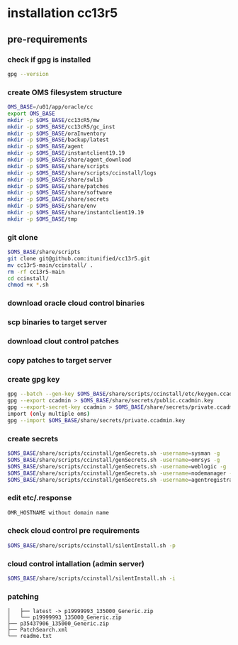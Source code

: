 # installation cc13r5
## pre-requirements

### check if gpg is installed
```bash
gpg --version
```
### create OMS filesystem structure
```bash
OMS_BASE=/u01/app/oracle/cc
export OMS_BASE
mkdir -p $OMS_BASE/cc13cR5/mw
mkdir -p $OMS_BASE/cc13cR5/gc_inst
mkdir -p $OMS_BASE/oraInventory
mkdir -p $OMS_BASE/backup/latest
mkdir -p $OMS_BASE/agent
mkdir -p $OMS_BASE/instantclient19.19
mkdir -p $OMS_BASE/share/agent_download
mkdir -p $OMS_BASE/share/scripts
mkdir -p $OMS_BASE/share/scripts/ccinstall/logs
mkdir -p $OMS_BASE/share/swlib
mkdir -p $OMS_BASE/share/patches
mkdir -p $OMS_BASE/share/software
mkdir -p $OMS_BASE/share/secrets
mkdir -p $OMS_BASE/share/env
mkdir -p $OMS_BASE/share/instantclient19.19
mkdir -p $OMS_BASE/tmp
```
### git clone
```bash
$OMS_BASE/share/scripts
git clone git@github.com:itunified/cc13r5.git
mv cc13r5-main/ccinstall/ .
rm -rf cc13r5-main
cd ccinstall/
chmod +x *.sh
```
#### 
### download oracle cloud control binaries
### scp binaries to target server
### download clout control patches 
### copy patches to target server
### create gpg key
```bash
gpg --batch --gen-key $OMS_BASE/share/scripts/ccinstall/etc/keygen.ccadmin.batch
gpg --export ccadmin > $OMS_BASE/share/secrets/public.ccadmin.key
gpg --export-secret-key ccadmin > $OMS_BASE/share/secrets/private.ccadmin.key
import (only multiple oms)
gpg --import $OMS_BASE/share/secrets/private.ccadmin.key
```
### create secrets
```bash
$OMS_BASE/share/scripts/ccinstall/genSecrets.sh -username=sysman -g
$OMS_BASE/share/scripts/ccinstall/genSecrets.sh -username=omrsys -g
$OMS_BASE/share/scripts/ccinstall/genSecrets.sh -username=weblogic -g
$OMS_BASE/share/scripts/ccinstall/genSecrets.sh -username=nodemanager -g
$OMS_BASE/share/scripts/ccinstall/genSecrets.sh -username=agentregistration -g
```
### edit etc/.response
```markdown
OMR_HOSTNAME without domain name
```

### check cloud control pre requirements
```bash
$OMS_BASE/share/scripts/ccinstall/silentInstall.sh -p
```
### cloud control intallation (admin server)
```bash
$OMS_BASE/share/scripts/ccinstall/silentInstall.sh -i
```
### patching
```├── OMSPatcher
│   ├── latest -> p19999993_135000_Generic.zip
│   └── p19999993_135000_Generic.zip
├── p35437906_135000_Generic.zip
├── PatchSearch.xml
└── readme.txt
```
